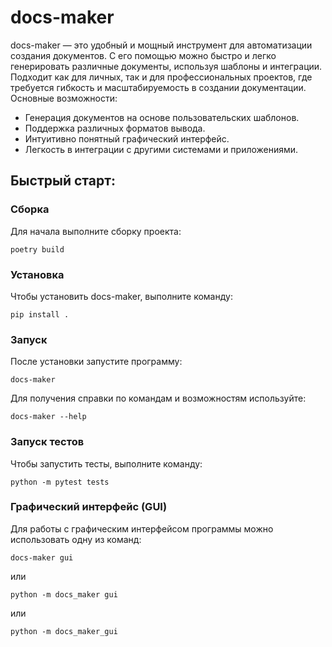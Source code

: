 # docs-maker

docs-maker — это удобный и мощный инструмент для автоматизации создания документов. С его помощью можно быстро и легко генерировать различные документы, используя шаблоны и интеграции. Подходит как для личных, так и для профессиональных проектов, где требуется гибкость и масштабируемость в создании документации.
Основные возможности:

- Генерация документов на основе пользовательских шаблонов.
- Поддержка различных форматов вывода.
- Интуитивно понятный графический интерфейс.
- Легкость в интеграции с другими системами и приложениями.

## Быстрый старт:
### Сборка
Для начала выполните сборку проекта:
~~~
poetry build
~~~

### Установка
Чтобы установить docs-maker, выполните команду:
~~~
pip install .
~~~
### Запуск
После установки запустите программу:
~~~
docs-maker
~~~
Для получения справки по командам и возможностям используйте:
~~~
docs-maker --help
~~~

### Запуск тестов
Чтобы запустить тесты, выполните команду:
~~~
python -m pytest tests
~~~

### Графический интерфейс (GUI)
Для работы с графическим интерфейсом программы можно использовать одну из команд:
~~~
docs-maker gui
~~~
или

~~~
python -m docs_maker gui
~~~
или
~~~
python -m docs_maker_gui
~~~
